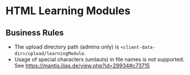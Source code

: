 # HTML Learning Modules

## Business Rules

- The upload directory path (admins only) is `<client-data-dir>/upload/learningModule`.
- Usage of special characters (umlauts) in file names is not supported. See https://mantis.ilias.de/view.php?id=29934#c73715